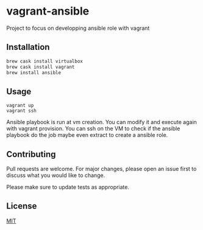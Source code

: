 # vagrant-ansible

Project to focus on developping ansible role with vagrant

## Installation

```bash
brew cask install virtualbox
brew cask install vagrant
brew install ansible
```

## Usage

```vagrant
vagrant up
vagrant ssh
```
Ansible playbook is run at vm creation. You can modify it and execute again with vagrant provision. You can ssh on the VM to check 
if the ansible playbook do the job maybe even extract to create a ansible role.

## Contributing
Pull requests are welcome. For major changes, please open an issue first to discuss what you would like to change.

Please make sure to update tests as appropriate.

## License
[MIT](https://choosealicense.com/licenses/mit/)